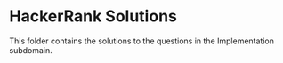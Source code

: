 # HackerRank Solutions

This folder contains the solutions to the questions in the Implementation subdomain.